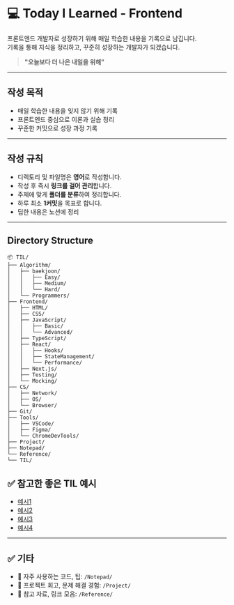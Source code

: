 # 💻 Today I Learned - Frontend

프론트엔드 개발자로 성장하기 위해 매일 학습한 내용을 기록으로 남깁니다.  
기록을 통해 지식을 정리하고, 꾸준히 성장하는 개발자가 되겠습니다.

> **"오늘보다 더 나은 내일을 위해"**

---

## 작성 목적

-   매일 학습한 내용을 잊지 않기 위해 기록
-   프론트엔드 중심으로 이론과 실습 정리
-   꾸준한 커밋으로 성장 과정 기록

---

## 작성 규칙

-   디렉토리 및 파일명은 **영어**로 작성합니다.
-   작성 후 즉시 **링크를 걸어 관리**합니다.
-   주제에 맞게 **폴더를 분류**하여 정리합니다.
-   하루 최소 **1커밋**을 목표로 합니다.
-   딥한 내용은 노션에 정리

---

## Directory Structure

```plaintext
📦 TIL/
├── Algorithm/
│   ├── baekjoon/
│   │   ├── Easy/
│   │   ├── Medium/
│   │   └── Hard/
│   └── Programmers/
├── Frontend/
│   ├── HTML/
│   ├── CSS/
│   ├── JavaScript/
│   │   ├── Basic/
│   │   └── Advanced/
│   ├── TypeScript/
│   ├── React/
│   │   ├── Hooks/
│   │   ├── StateManagement/
│   │   └── Performance/
│   ├── Next.js/
│   ├── Testing/
│   └── Mocking/
├── CS/
│   ├── Network/
│   ├── OS/
│   └── Browser/
├── Git/
├── Tools/
│   ├── VSCode/
│   ├── Figma/
│   └── ChromeDevTools/
├── Project/
├── Notepad/
└── Reference/
└── TIL/
```

## ✅ 참고한 좋은 TIL 예시

-   [예시1](https://github.com/Highjune/TIL?tab=readme-ov-file)
-   [예시2](https://github.com/namjunemy/TIL)
-   [예시3](https://github.com/Integerous/TIL-1)
-   [예시4](https://github.com/Highjune/TIL?tab=readme-ov-file)

---

## ✅ 기타

-   📌 자주 사용하는 코드, 팁: `/Notepad/`
-   📌 프로젝트 회고, 문제 해결 경험: `/Project/`
-   📌 참고 자료, 링크 모음: `/Reference/`
